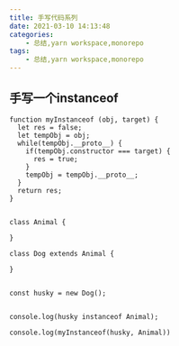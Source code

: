 ```yaml
---
title: 手写代码系列
date: 2021-03-10 14:13:48
categories: 
    - 总结,yarn workspace,monorepo
tags: 
    - 总结,yarn workspace,monorepo
---
```


## 手写一个instanceof

	function myInstanceof (obj, target) {
      let res = false;
      let tempObj = obj;
      while(tempObj.__proto__) {
        if(tempObj.constructor === target) {
          res = true;
        }
        tempObj = tempObj.__proto__;
      }
      return res;
    }


    class Animal {

    }

    class Dog extends Animal {

    }


    const husky = new Dog();


    console.log(husky instanceof Animal);

    console.log(myInstanceof(husky, Animal))